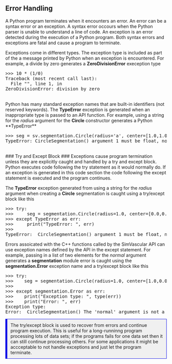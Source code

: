 ## Error Handling ##

A Python program terminates when it encounters an error. An error can be a syntax error or an exception. 
A syntax error occours when the Python parser is unable to understand a line of code. An exception is an 
error detected during the execution of a Python program. Both syntax errors and exceptions are fatal and
cause a program to terminate.

Exceptions come in different types. The exception type is included as part of the a message printed by Python when 
an exception is encountered. For example, a divide by zero generates a <b>ZeroDivisionError</b> exeception type

<pre>
>>> 10 * (1/0)
Traceback (most recent call last):
  File "<stdin>", line 1, in <module>
ZeroDivisionError: division by zero
</pre>

<br>
Python has many standard exception names that are built-in identifiers (not reserved keywords). The <b>TypeError</b> exception 
is generated when an inappropriate type is passed to an API function. For example, using a string for the <i>radius</i> argument 
for the <b>Circle</b> constructor generates a Python **TypeError**

<pre>
>>> seg = sv.segmentation.Circle(radius='a', center=[1.0,1.0,1.0], normal=[1.0,0.0,0.0])
TypeError: CircleSegmentation() argument 1 must be float, not str
</pre>

<br>
### Try and Except Block ###
Exceptions cause program termination unless they are explicitly caught and handled by a try and except block. Python executes code 
following the try statement as it would normally do. If an exception is generated in this code section the code following the except statement 
is executed and the program continues. 

The **TypeError** exception generated from using a string for the <i>radius</i> argument when creating a <b>Circle</b> segmentation 
is caught using a try/except block like this

<pre>
>>> try:
>>>     seg = segmentation.Circle(radius=1.0, center=[0.0,0.0,0.0], normal=[1.0,0.0,0.0])
>>> except TypeError as err:
>>>     print("TypeError: ", err)
>>>
TypeError:  CircleSegmentation() argument 1 must be float, not str
</pre>

Errors assoicated with the C++ functions called by the SimVascular API can use exception names defined by the API in the except statement. 
For example, passing in a list of two elements for the <i>normal</i> argument generates a **segmentation** module error is caught using 
the <b>segmentation.Error</b> exception name and a try/except block like this

<pre>
>>> try:
>>>    seg = segmentation.Circle(radius=1.0, center=[1.0,0.0,0.0], normal=[1.0])
>>> 
>>> except segmentation.Error as err:
>>>    print("Exception type: ", type(err))
>>>    print("Error: ", err)
Exception type:  <class 'segmentation.Error'>
Error:  CircleSegmentation() The 'normal' argument is not a 3D point (three float values).
</pre>

<div style="background-color: #F0F0F0; padding: 10px; border: 1px solid #0000e6; border-left: 6px solid #0000e6">
The try/except block is used to recover from errors and continue program execution. This is useful for a long-runninng program
processing lots of data sets; if the programs fails for one data set then it can still continue processing others. For some 
applications it might be accceptable to not handle exceptions and just let the program terminate. 
</div>




